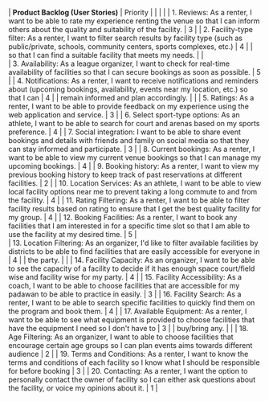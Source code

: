 | **Product Backlog (User Stories)**																		                                                                                                            | Priority | 
|																						                                                                                                                                        |          |
| 1. Reviews: As a renter, I want to be able to rate my experience renting the venue so that I can inform others about the quality and suitability of the facility.		              |    3     |
| 2. Facility-type filter: As a renter, I want to filter search results by facility type (such as public/private, schools, community centers, sports complexes, etc.)		            |    4	   |
| so that I can find a suitable facility that meets my needs.															                                                                                          |     	   |	
| 3. Availability: As a league organizer, I want to check for real-time availability of facilities so that I can secure bookings as soon as possible.				                        |    5	   |
| 4. Notifications: As a renter, I want to receive notifications and reminders about (upcoming bookings, availability, events near my location, etc.) so that I can 		            |    4	   |
| remain informed and plan accordingly.																		                                                                                                          |     	   |
| 5. Ratings: As a renter, I want to be able to provide feedback on my experience using the web application and service.							                                              |    3	   |
| 6. Select sport-type options: As an athlete, I want to be able to search for court and arenas based on my sports preference.							                                        |    4	   |
| 7. Social integration: I want to be able to share event bookings and details with friends and family on social media so that they can stay informed and participate.		          |    3	   |
| 8. Current bookings: As a renter, I want to be able to view my current venue bookings so that I can manage my upcoming bookings.						                                      |    4	   |
| 9. Booking history: As a renter, I want to view my previous booking history to keep track of past reservations at different facilities.					                                  |    2	   |
| 10. Location Services: As an athlete, I want to be able to view local facility options near me to prevent taking a long commute to and from the facility.			                    |    4	   |
| 11. Rating Filtering: As a renter, I want to be able to filter facility results based on rating to ensure that I get the best quality facility for my group.			                |    4	   |
| 12. Booking Facilities: As a renter, I want to book any facilities that I am interested in for a specific time slot so that I am able to use the facility at my desired time.	    |    5	   |	
| 13. Location Filtering: As an organizer, I'd like to filter available facilities by districts to be able to find facilities that are easily accessible for everyone in 	          |    4 	   |
| the party.																					                                                                                                                              |     	   |
| 14. Facility Capacity: As an organizer, I want to be able to see the capacity of a facility to decide if it has enough space court/field wise and facility wise for my party.	    |    4	   |
| 15. Facility Accessibility: As a coach, I want to be able to choose facilities that are accessible for my padawan to be able to practice in easily.				                        |    3	   |
| 16. Facility Search: As a renter, I want to be able to search specific facilities to quickly find them on the program and book them.						                                  |    4	   |
| 17. Available Equipment: As a renter, I want to be able to see what equipment is provided to choose facilities that have the equipment I need so I don't have to 		              |    3	   |
| buy/bring any.																				                                                                                                                            |     	   |
| 18. Age Filtering: As an organizer, I want to able to choose facilities that encourage certain age groups so I can plan events aims towards different audience		                |    2	   |
| 19. Terms and Conditions: As a renter, I want to know the terms and conditions of each facility so I know what I should be responsible for before booking			                    |    3	   |
| 20. Contacting: As a renter, I want the option to personally contact the owner of facility so I can either ask questions about the facility, or voice my opinions about it.	      |    1	   |
